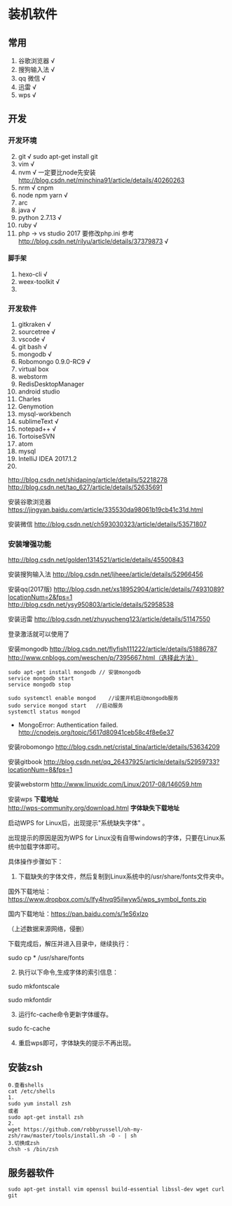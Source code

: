 # 装机软件

## 常用
1. 谷歌浏览器 √
13. 搜狗输入法 √
4. qq 微信 √
9. 迅雷 √
11. wps √

## 开发

### 开发环境 
2. git √  sudo apt-get install git
1. vim √ 
1. nvm √ 一定要比node先安装  http://blog.csdn.net/minchina91/article/details/40260263
1. nrm √ cnpm
2. node npm yarn √
3. arc
4. java √
5. python 2.7.13 √
6. ruby √
7. php -> vs studio 2017 要修改php.ini 参考 http://blog.csdn.net/rilyu/article/details/37379873 √ 

#### 脚手架
1. hexo-cli √
2. weex-toolkit √
3. 





### 开发软件

1. gitkraken √
2. sourcetree √
3. vscode √
5. git bash √
6. mongodb √
7. Robomongo 0.9.0-RC9 √
8. virtual box
9. webstorm
10. RedisDesktopManager
11. android studio
12. Charles
13. Genymotion
14. mysql-workbench
15. sublimeText √
16. notepad++ √
17. TortoiseSVN
18. atom
19. mysql
20. IntelliJ IDEA 2017.1.2
21. 


http://blog.csdn.net/shidaping/article/details/52218278
http://blog.csdn.net/tao_627/article/details/52635691

安装谷歌浏览器
https://jingyan.baidu.com/article/335530da98061b19cb41c31d.html

安装微信
http://blog.csdn.net/ch593030323/article/details/53571807

<!--more-->
### 安装增强功能
http://blog.csdn.net/golden1314521/article/details/45500843

安装搜狗输入法
http://blog.csdn.net/ljheee/article/details/52966456



安装qq(2017版)
http://blog.csdn.net/xs18952904/article/details/74931089?locationNum=2&fps=1
http://blog.csdn.net/ysy950803/article/details/52958538


安装迅雷
http://blog.csdn.net/zhuyucheng123/article/details/51147550

登录激活就可以使用了

安装mongodb
http://blog.csdn.net/flyfish111222/article/details/51886787
http://www.cnblogs.com/weschen/p/7395667.html（选择此方法）
```
sudo apt-get install mongodb // 安装mongodb
service mongodb start
service mongodb stop
```
```
sudo systemctl enable mongod    //设置开机启动mongodb服务
sudo service mongod start   //启动服务
systemctl status mongod

```

- MongoError: Authentication failed.
http://cnodejs.org/topic/5617d80941ceb58c4f8e6e37



安装robomongo
http://blog.csdn.net/cristal_tina/article/details/53634209


安装gitbook
http://blog.csdn.net/qq_26437925/article/details/52959733?locationNum=8&fps=1

安装webstorm
http://www.linuxidc.com/Linux/2017-08/146059.htm


安装wps
**下载地址**   
 http://wps-community.org/download.html
**字体缺失下载地址**

启动WPS for Linux后，出现提示"系统缺失字体" 。

出现提示的原因是因为WPS for Linux没有自带windows的字体，只要在Linux系统中加载字体即可。

具体操作步骤如下：

1. 下载缺失的字体文件，然后复制到Linux系统中的/usr/share/fonts文件夹中。

国外下载地址：https://www.dropbox.com/s/lfy4hvq95ilwyw5/wps_symbol_fonts.zip

国内下载地址：https://pan.baidu.com/s/1eS6xIzo

（上述数据来源网络，侵删）

下载完成后，解压并进入目录中，继续执行：

sudo cp * /usr/share/fonts

2. 执行以下命令,生成字体的索引信息：

sudo mkfontscale

sudo mkfontdir

3. 运行fc-cache命令更新字体缓存。

sudo fc-cache

4. 重启wps即可，字体缺失的提示不再出现。


## 安装zsh

```
0.查看shells
cat /etc/shells
1.
sudo yum install zsh
或者
sudo apt-get install zsh
2.
wget https://github.com/robbyrussell/oh-my-zsh/raw/master/tools/install.sh -O - | sh
3.切换成zsh
chsh -s /bin/zsh
```


## 服务器软件
```
sudo apt-get install vim openssl build-essential libssl-dev wget curl git 
```